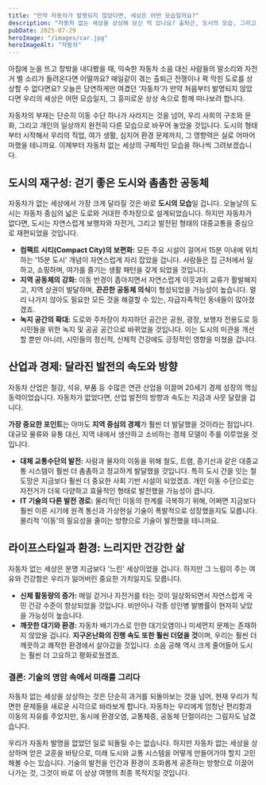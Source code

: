 ```yaml
---
title: "만약 자동차가 발명되지 않았다면, 세상은 어떤 모습일까요?"
description: "자동차 없는 세상을 상상해 보신 적 있나요? 출퇴근, 도시의 모습, 그리고 우리 삶의 방식까지, 자동차가 없었다면 세상은 어떻게 달라졌을지 함께 탐험해 봅니다."
pubDate: 2025-07-29
heroImage: "/images/car.jpg"
heroImageAlt: "자동차"
---
```


아침에 눈을 뜨고 창밖을 내다봤을 때, 익숙한 자동차 소음 대신 사람들의 말소리와 자전거 벨 소리가 들려온다면 어떨까요? 매일같이 겪는 출퇴근 전쟁이나 꽉 막힌 도로를 상상할 수 없다면요? 오늘은 당연하게만 여겼던 ‘자동차’가 만약 처음부터 발명되지 않았다면 우리의 세상은 어떤 모습일지, 그 흥미로운 상상 속으로 함께 떠나보려 합니다.

자동차의 부재는 단순히 이동 수단 하나가 사라지는 것을 넘어, 우리 사회의 구조와 문화, 그리고 개인의 일상까지 완전히 다른 모습으로 바꾸어 놓았을 것입니다. 도시의 형태부터 시작해서 우리의 직업, 여가 생활, 심지어 환경 문제까지, 그 영향력은 실로 어마어마했을 테니까요. 이제부터 자동차 없는 세상의 구체적인 모습을 하나씩 그려보겠습니다.

## 도시의 재구성: 걷기 좋은 도시와 촘촘한 공동체

자동차가 없는 세상에서 가장 크게 달라질 것은 바로 **도시의 모습**일 겁니다. 오늘날의 도시는 자동차 중심의 넓은 도로와 거대한 주차장으로 설계되었습니다. 하지만 자동차가 없다면, 도시는 자연스럽게 보행자와 자전거, 그리고 발전된 형태의 대중교통을 중심으로 재편되었을 것입니다.

- **컴팩트 시티(Compact City)의 보편화:** 모든 주요 시설이 걸어서 15분 이내에 위치하는 '15분 도시' 개념이 자연스럽게 자리 잡았을 겁니다. 사람들은 집 근처에서 일하고, 쇼핑하며, 여가를 즐기는 생활 패턴을 갖게 되었을 것입니다.
- **지역 공동체의 강화:** 이동 반경이 좁아지면서 자연스럽게 이웃과의 교류가 활발해지고, 지역 상권이 발달하며, **끈끈한 공동체 의식**이 형성되었을 가능성이 높습니다. 멀리 나가지 않아도 필요한 모든 것을 해결할 수 있는, 자급자족적인 동네들이 많아졌겠죠.
- **녹지 공간의 확대:** 도로와 주차장이 차지하던 공간은 공원, 광장, 보행자 전용도로 등 시민들을 위한 녹지 및 공공 공간으로 바뀌었을 것입니다. 이는 도시의 미관을 개선할 뿐만 아니라, 시민들의 정신적, 신체적 건강에도 긍정적인 영향을 미쳤을 겁니다.

## 산업과 경제: 달라진 발전의 속도와 방향

자동차 산업은 철강, 석유, 부품 등 수많은 연관 산업을 이끌며 20세기 경제 성장의 핵심 동력이었습니다. 자동차가 없었다면, 산업 발전의 방향과 속도는 지금과 사뭇 달랐을 겁니다.

**가장 중요한 포인트**는 아마도 **지역 중심의 경제**가 훨씬 더 발달했을 것이라는 점입니다. 대규모 물류와 유통 대신, 지역 내에서 생산하고 소비하는 경제 모델이 주를 이루었을 것입니다.

- **대체 교통수단의 발전:** 사람과 물자의 이동을 위해 철도, 트램, 증기선과 같은 대중교통 시스템이 훨씬 더 촘촘하고 정교하게 발달했을 것입니다. 특히 도시 간을 잇는 철도망은 지금보다 훨씬 더 중요한 사회 기반 시설이 되었겠죠. 개인 이동 수단으로는 자전거가 더욱 다양하고 효율적인 형태로 발전했을 가능성이 큽니다.
- **IT 기술의 다른 발전 경로:** 물리적인 이동의 한계를 극복하기 위해, 어쩌면 지금보다 훨씬 이른 시기에 원격 통신과 가상현실 기술이 폭발적으로 성장했을지도 모릅니다. 물리적 '이동'의 필요성을 줄이는 방향으로 기술이 발전했을 테니까요.

## 라이프스타일과 환경: 느리지만 건강한 삶

자동차 없는 세상은 분명 지금보다 '느린' 세상이었을 겁니다. 하지만 그 느림이 주는 여유와 건강함은 우리가 잃어버린 중요한 가치일지도 모릅니다.

- **신체 활동량의 증가:** 매일 걷거나 자전거를 타는 것이 일상화되면서 자연스럽게 국민 건강 수준이 향상되었을 것입니다. 비만이나 각종 성인병 발병률이 현저히 낮았을 가능성이 높습니다.
- **깨끗한 대기와 환경:** 자동차 배기가스로 인한 대기오염이나 미세먼지 문제는 존재하지 않았을 겁니다. **지구온난화의 진행 속도 또한 훨씬 더뎠을 것**이며, 우리는 훨씬 더 깨끗하고 쾌적한 환경에서 살아갔을 것입니다. 소음 공해 역시 크게 줄어들어 도시는 훨씬 더 고요하고 평화로웠겠죠.

### 결론: 기술의 명암 속에서 미래를 그리다

자동차 없는 세상을 상상하는 것은 단순히 과거를 되돌아보는 것을 넘어, 현재 우리가 직면한 문제들을 새로운 시각으로 바라보게 합니다. 자동차는 우리에게 엄청난 편리함과 이동의 자유를 주었지만, 동시에 환경오염, 교통체증, 공동체 단절이라는 그림자도 남겼습니다.

우리가 자동차 발명을 없었던 일로 되돌릴 수는 없습니다. 하지만 자동차 없는 세상을 상상하며 얻은 교훈을 바탕으로, 미래 도시와 교통 시스템을 어떻게 만들어가야 할지 고민해볼 수는 있습니다. 기술의 발전을 인간과 환경이 조화롭게 공존하는 방향으로 이끌어 나가는 것, 그것이 바로 이 상상 여행의 최종 목적지일 것입니다.